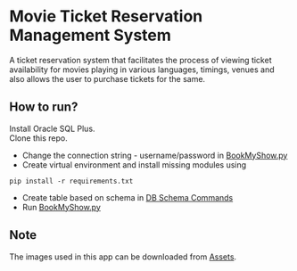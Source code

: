 # Movie Ticket Reservation Management System

A ticket reservation system that facilitates the process of viewing ticket availability for movies playing in various languages, timings, venues and also allows the user to purchase tickets for the same.

## How to run?

Install Oracle SQL Plus. \
Clone this repo.    
  + Change the connection string - username/password in [BookMyShow.py](BookMyShow.py) 
  + Create virtual environment and install missing modules using 
  
  
  ```
  pip install -r requirements.txt
  ```
   
  + Create table based on schema in [DB Schema Commands](DB%20Schema%20Commands.txt)
+ Run [BookMyShow.py](BookMyShow.py) 

## Note
The images used in this app can be downloaded from [Assets](assets).    
